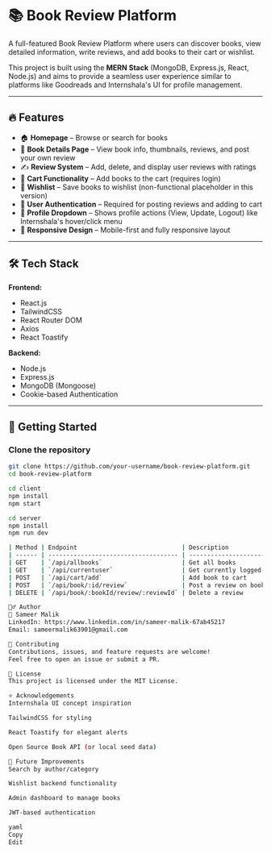 # 📚 Book Review Platform

A full-featured Book Review Platform where users can discover books, view detailed information, write reviews, and add books to their cart or wishlist.

This project is built using the **MERN Stack** (MongoDB, Express.js, React, Node.js) and aims to provide a seamless user experience similar to platforms like Goodreads and Internshala's UI for profile management.

---

## 🔥 Features

- 🏠 **Homepage** – Browse or search for books
- 📖 **Book Details Page** – View book info, thumbnails, reviews, and post your own review
- ✍️ **Review System** – Add, delete, and display user reviews with ratings
- 🛒 **Cart Functionality** – Add books to the cart (requires login)
- 💜 **Wishlist** – Save books to wishlist (non-functional placeholder in this version)
- 🔐 **User Authentication** – Required for posting reviews and adding to cart
- 👤 **Profile Dropdown** – Shows profile actions (View, Update, Logout) like Internshala's hover/click menu
- 📱 **Responsive Design** – Mobile-first and fully responsive layout

---

## 🛠️ Tech Stack

**Frontend:**
- React.js
- TailwindCSS
- React Router DOM
- Axios
- React Toastify

**Backend:**
- Node.js
- Express.js
- MongoDB (Mongoose)
- Cookie-based Authentication

---

## 🚀 Getting Started

### Clone the repository

```bash
git clone https://github.com/your-username/book-review-platform.git
cd book-review-platform

cd client
npm install
npm start

cd server
npm install
npm run dev

| Method | Endpoint                             | Description                  |
| ------ | ------------------------------------ | ---------------------------- |
| GET    | `/api/allbooks`                      | Get all books                |
| GET    | `/api/currentuser`                   | Get currently logged-in user |
| POST   | `/api/cart/add`                      | Add book to cart             |
| POST   | `/api/book/:id/review`               | Post a review on book        |
| DELETE | `/api/book/:bookId/review/:reviewId` | Delete a review              |

🙋‍♂️ Author
👤 Sameer Malik
LinkedIn: https://www.linkedin.com/in/sameer-malik-67ab45217
Email: sameermalik63901@gmail.com

🤝 Contributing
Contributions, issues, and feature requests are welcome!
Feel free to open an issue or submit a PR.

📄 License
This project is licensed under the MIT License.

⭐ Acknowledgements
Internshala UI concept inspiration

TailwindCSS for styling

React Toastify for elegant alerts

Open Source Book API (or local seed data)

🧠 Future Improvements
Search by author/category

Wishlist backend functionality

Admin dashboard to manage books

JWT-based authentication

yaml
Copy
Edit
